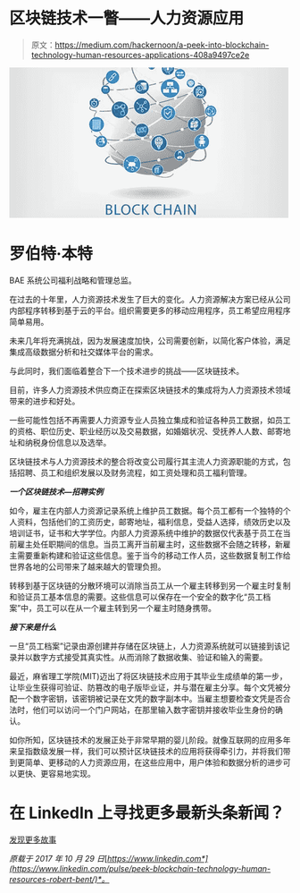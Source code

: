 # 区块链技术一瞥——人力资源应用

> 原文：<https://medium.com/hackernoon/a-peek-into-blockchain-technology-human-resources-applications-408a9497ce2e>

![](img/e032fbc8b2d0479c29ea0d51e5a347a4.png)

# 罗伯特·本特

BAE 系统公司福利战略和管理总监。

在过去的十年里，人力资源技术发生了巨大的变化。人力资源解决方案已经从公司内部程序转移到基于云的平台。组织需要更多的移动应用程序，员工希望应用程序简单易用。

未来几年将充满挑战，因为发展速度加快，公司需要创新，以简化客户体验，满足集成高级数据分析和社交媒体平台的需求。

与此同时，我们面临着整合下一个技术进步的挑战——区块链技术。

目前，许多人力资源技术供应商正在探索区块链技术的集成将为人力资源技术领域带来的进步和好处。

一些可能性包括不再需要人力资源专业人员独立集成和验证各种员工数据，如员工的资格、职位历史、职业经历以及交易数据，如婚姻状况、受抚养人人数、邮寄地址和纳税身份信息以及选举。

区块链技术与人力资源技术的整合将改变公司履行其主流人力资源职能的方式，包括招聘、员工和组织发展以及财务流程，如工资处理和员工福利管理。

***一个区块链技术—招聘实例***

如今，雇主在内部人力资源记录系统上维护员工数据。每个员工都有一个独特的个人资料，包括他们的工资历史，邮寄地址，福利信息，受益人选择，绩效历史以及培训证书，证书和大学学位。内部人力资源系统中维护的数据仅代表基于员工在当前雇主处任职期间的信息。当员工离开当前雇主时，这些数据不会随之转移，新雇主需要重新构建和验证这些信息。鉴于当今的移动工作人员，这些数据复制工作给世界各地的公司带来了越来越大的管理负担。

转移到基于区块链的分散环境可以消除当员工从一个雇主转移到另一个雇主时复制和验证员工基本信息的需要。这些信息可以保存在一个安全的数字化“员工档案”中，员工可以在从一个雇主转到另一个雇主时随身携带。

***接下来是什么***

一旦“员工档案”记录由源创建并存储在区块链上，人力资源系统就可以链接到该记录并以数字方式接受其真实性。从而消除了数据收集、验证和输入的需要。

最近，麻省理工学院(MIT)迈出了将区块链技术应用于其毕业生成绩单的第一步，让毕业生获得可验证、防篡改的电子版毕业证，并与潜在雇主分享。每个文凭被分配一个数字密钥，该密钥被记录在文凭的数字副本中。当雇主想要检查文凭是否合法时，他们可以访问一个门户网站，在那里输入数字密钥并接收毕业生身份的确认。

如你所知，区块链技术的发展正处于非常早期的婴儿阶段。就像互联网的应用多年来呈指数级发展一样，我们可以预计区块链技术的应用将获得牵引力，并将我们带到更简单、更移动的人力资源应用，在这些应用中，用户体验和数据分析的进步可以更快、更容易地实现。

# 在 LinkedIn 上寻找更多最新头条新闻？

[发现更多故事](https://www.linkedin.com/)

*原载于 2017 年 10 月 29 日*[*https://www.linkedin.com*](https://www.linkedin.com/pulse/peek-blockchain-technology-human-resources-robert-bent/)*。*